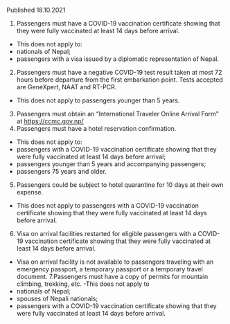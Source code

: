 Published 18.10.2021
1. Passengers must have a COVID-19 vaccination certificate showing that they were fully vaccinated at least 14 days before arrival.
- This does not apply to:
- nationals of Nepal;
- passengers with a visa issued by a diplomatic representation of Nepal.
2. Passengers must have a negative COVID-19 test result taken at most 72 hours before departure from the first embarkation point. Tests accepted are GeneXpert, NAAT and RT-PCR.
- This does not apply to passengers younger than 5 years.
3. Passengers must obtain an “International Traveler Online Arrival Form" at <a href="https://ccmc.gov.np/">https://ccmc.gov.np/</a>
4. Passengers must have a hotel reservation confirmation.
- This does not apply to:
- passengers with a COVID-19 vaccination certificate showing that they were fully vaccinated at least 14 days before arrival;
- passengers younger than 5 years and accompanying passengers;
- passengers 75 years and older.
5. Passengers could be subject to hotel quarantine for 10 days at their own expense.
- This does not apply to passengers with a COVID-19 vaccination certificate showing that they were fully vaccinated at least 14 days before arrival.
6. Visa on arrival facilities restarted for eligible passengers with a COVID-19 vaccination certificate showing that they were fully vaccinated at least 14 days before arrival.
- Visa on arrival facility is not available to passengers traveling with an emergency passport, a temporary passport or a temporary travel document.
7.Passengers must have a copy of permits for mountain climbing, trekking, etc.
-This does not apply to
- nationals of Nepal;
- spouses of Nepali nationals;
- passengers with a COVID-19 vaccination certificate showing that they were fully vaccinated at least 14 days before arrival.